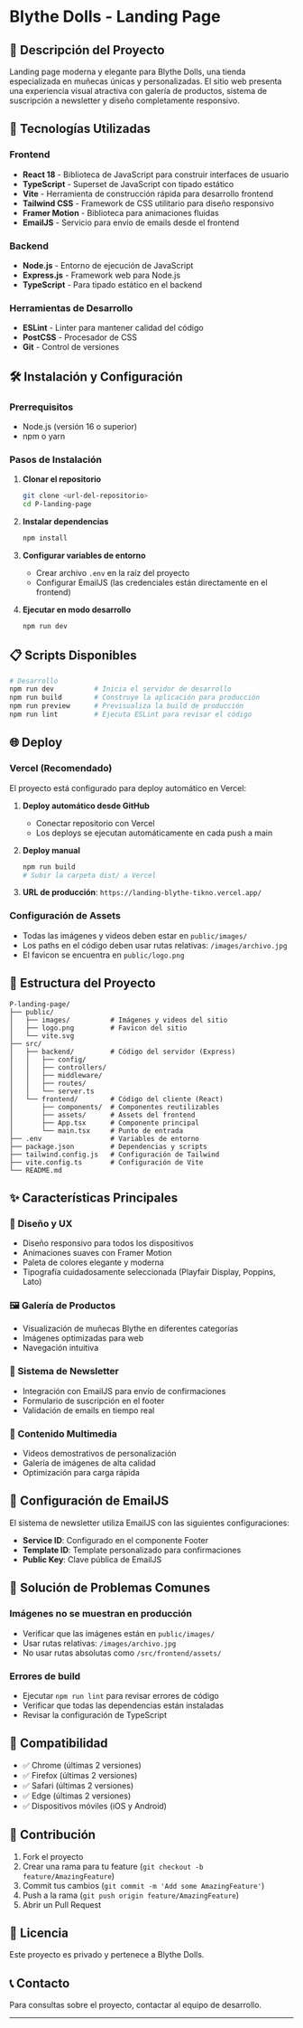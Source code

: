 # Blythe Dolls - Landing Page

## 📖 Descripción del Proyecto

Landing page moderna y elegante para Blythe Dolls, una tienda especializada en muñecas únicas y personalizadas. El sitio web presenta una experiencia visual atractiva con galería de productos, sistema de suscripción a newsletter y diseño completamente responsivo.

## 🚀 Tecnologías Utilizadas

### Frontend
- **React 18** - Biblioteca de JavaScript para construir interfaces de usuario
- **TypeScript** - Superset de JavaScript con tipado estático
- **Vite** - Herramienta de construcción rápida para desarrollo frontend
- **Tailwind CSS** - Framework de CSS utilitario para diseño responsivo
- **Framer Motion** - Biblioteca para animaciones fluidas
- **EmailJS** - Servicio para envío de emails desde el frontend

### Backend
- **Node.js** - Entorno de ejecución de JavaScript
- **Express.js** - Framework web para Node.js
- **TypeScript** - Para tipado estático en el backend

### Herramientas de Desarrollo
- **ESLint** - Linter para mantener calidad del código
- **PostCSS** - Procesador de CSS
- **Git** - Control de versiones

## 🛠️ Instalación y Configuración

### Prerrequisitos
- Node.js (versión 16 o superior)
- npm o yarn

### Pasos de Instalación

1. **Clonar el repositorio**
   ```bash
   git clone <url-del-repositorio>
   cd P-landing-page
   ```

2. **Instalar dependencias**
   ```bash
   npm install
   ```

3. **Configurar variables de entorno**
   - Crear archivo `.env` en la raíz del proyecto
   - Configurar EmailJS (las credenciales están directamente en el frontend)

4. **Ejecutar en modo desarrollo**
   ```bash
   npm run dev
   ```

## 📋 Scripts Disponibles

```bash
# Desarrollo
npm run dev          # Inicia el servidor de desarrollo
npm run build        # Construye la aplicación para producción
npm run preview      # Previsualiza la build de producción
npm run lint         # Ejecuta ESLint para revisar el código
```

## 🌐 Deploy

### Vercel (Recomendado)

El proyecto está configurado para deploy automático en Vercel:

1. **Deploy automático desde GitHub**
   - Conectar repositorio con Vercel
   - Los deploys se ejecutan automáticamente en cada push a main

2. **Deploy manual**
   ```bash
   npm run build
   # Subir la carpeta dist/ a Vercel
   ```

3. **URL de producción**: `https://landing-blythe-tikno.vercel.app/`

### Configuración de Assets
- Todas las imágenes y videos deben estar en `public/images/`
- Los paths en el código deben usar rutas relativas: `/images/archivo.jpg`
- El favicon se encuentra en `public/logo.png`

## 📁 Estructura del Proyecto

```
P-landing-page/
├── public/
│   ├── images/          # Imágenes y videos del sitio
│   ├── logo.png         # Favicon del sitio
│   └── vite.svg
├── src/
│   ├── backend/         # Código del servidor (Express)
│   │   ├── config/
│   │   ├── controllers/
│   │   ├── middleware/
│   │   ├── routes/
│   │   └── server.ts
│   └── frontend/        # Código del cliente (React)
│       ├── components/  # Componentes reutilizables
│       ├── assets/      # Assets del frontend
│       ├── App.tsx      # Componente principal
│       └── main.tsx     # Punto de entrada
├── .env                 # Variables de entorno
├── package.json         # Dependencias y scripts
├── tailwind.config.js   # Configuración de Tailwind
├── vite.config.ts       # Configuración de Vite
└── README.md
```

## ✨ Características Principales

### 🎨 Diseño y UX
- Diseño responsivo para todos los dispositivos
- Animaciones suaves con Framer Motion
- Paleta de colores elegante y moderna
- Tipografía cuidadosamente seleccionada (Playfair Display, Poppins, Lato)

### 🖼️ Galería de Productos
- Visualización de muñecas Blythe en diferentes categorías
- Imágenes optimizadas para web
- Navegación intuitiva

### 📧 Sistema de Newsletter
- Integración con EmailJS para envío de confirmaciones
- Formulario de suscripción en el footer
- Validación de emails en tiempo real

### 🎥 Contenido Multimedia
- Videos demostrativos de personalización
- Galería de imágenes de alta calidad
- Optimización para carga rápida

## 🔧 Configuración de EmailJS

El sistema de newsletter utiliza EmailJS con las siguientes configuraciones:

- **Service ID**: Configurado en el componente Footer
- **Template ID**: Template personalizado para confirmaciones
- **Public Key**: Clave pública de EmailJS

## 🐛 Solución de Problemas Comunes

### Imágenes no se muestran en producción
- Verificar que las imágenes están en `public/images/`
- Usar rutas relativas: `/images/archivo.jpg`
- No usar rutas absolutas como `/src/frontend/assets/`

### Errores de build
- Ejecutar `npm run lint` para revisar errores de código
- Verificar que todas las dependencias están instaladas
- Revisar la configuración de TypeScript

## 📱 Compatibilidad

- ✅ Chrome (últimas 2 versiones)
- ✅ Firefox (últimas 2 versiones)
- ✅ Safari (últimas 2 versiones)
- ✅ Edge (últimas 2 versiones)
- ✅ Dispositivos móviles (iOS y Android)

## 🤝 Contribución

1. Fork el proyecto
2. Crear una rama para tu feature (`git checkout -b feature/AmazingFeature`)
3. Commit tus cambios (`git commit -m 'Add some AmazingFeature'`)
4. Push a la rama (`git push origin feature/AmazingFeature`)
5. Abrir un Pull Request

## 📄 Licencia

Este proyecto es privado y pertenece a Blythe Dolls.

## 📞 Contacto

Para consultas sobre el proyecto, contactar al equipo de desarrollo.

---

